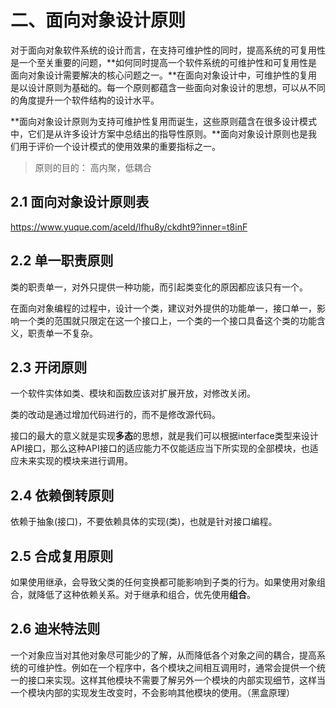 # 二、面向对象设计原则

对于面向对象软件系统的设计而言，在支持可维护性的同时，提高系统的可复用性是一个至关重要的问题，**如何同时提高一个软件系统的可维护性和可复用性是面向对象设计需要解决的核心问题之一。**在面向对象设计中，可维护性的复用是以设计原则为基础的。每一个原则都蕴含一些面向对象设计的思想，可以从不同的角度提升一个软件结构的设计水平。

**面向对象设计原则为支持可维护性复用而诞生，这些原则蕴含在很多设计模式中，它们是从许多设计方案中总结出的指导性原则。**面向对象设计原则也是我们用于评价一个设计模式的使用效果的重要指标之一。

> 原则的目的： 高内聚，低耦合

## 2.1 面向对象设计原则表

https://www.yuque.com/aceld/lfhu8y/ckdht9?inner=t8inF

## 2.2 单一职责原则

类的职责单一，对外只提供一种功能，而引起类变化的原因都应该只有一个。

在面向对象编程的过程中，设计一个类，建议对外提供的功能单一，接口单一，影响一个类的范围就只限定在这一个接口上，一个类的一个接口具备这个类的功能含义，职责单一不复杂。

## 2.3 开闭原则

一个软件实体如类、模块和函数应该对扩展开放，对修改关闭。

类的改动是通过增加代码进行的，而不是修改源代码。

接口的最大的意义就是实现**多态**的思想，就是我们可以根据interface类型来设计API接口，那么这种API接口的适应能力不仅能适应当下所实现的全部模块，也适应未来实现的模块来进行调用。

## 2.4 依赖倒转原则

依赖于抽象(接口)，不要依赖具体的实现(类)，也就是针对接口编程。

## 2.5 合成复用原则

如果使用继承，会导致父类的任何变换都可能影响到子类的行为。如果使用对象组合，就降低了这种依赖关系。对于继承和组合，优先使用**组合**。

## 2.6 迪米特法则

一个对象应当对其他对象尽可能少的了解，从而降低各个对象之间的耦合，提高系统的可维护性。例如在一个程序中，各个模块之间相互调用时，通常会提供一个统一的接口来实现。这样其他模块不需要了解另外一个模块的内部实现细节，这样当一个模块内部的实现发生改变时，不会影响其他模块的使用。（黑盒原理）